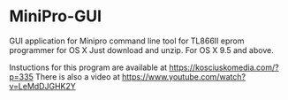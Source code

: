 # MiniPro-GUI
GUI application for Minipro command line tool for TL866II eprom programmer for OS X
Just download and unzip. For OS X 9.5 and above.

Instuctions for this program are available at https://kosciuskomedia.com/?p=335
There is also a video at https://www.youtube.com/watch?v=LeMdDJGHK2Y
